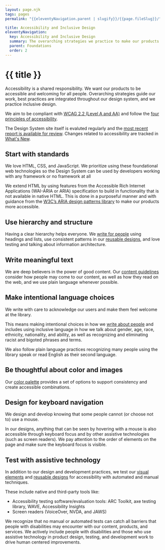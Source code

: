 ```yaml
---
layout: page.njk
tags: pages
permalink: "{{eleventyNavigation.parent | slugify}}/{{page.fileSlug}}/"

title: Accessibility and Inclusive Design
eleventyNavigation:
  key: Accessibility and Inclusive Design
  summary: The overarching strategies we practice to make our products accessible and welcoming for all.
  parent: Foundations
  order: 2
---
```


# {{ title }}

Accessibility is a shared responsibility. We want our products to be accessible and welcoming for all people. Overarching strategies guide our work, best practices are integrated throughout our design system, and we practice inclusive design.

We aim to be compliant with [WCAG 2.2 (Level A and AA)](https://www.w3.org/TR/WCAG22/) and follow the [four principles of accessibility](https://www.w3.org/TR/UNDERSTANDING-WCAG20/intro.html#introduction-fourprincs-head).

The Design System site itself is evaluted regularly and the [most recent report is available for review](https://docs.google.com/document/d/1Uif72Lqi39U3XfpZuF1-ecBFIWVjymI14IXJJCPMzlA/edit?usp=sharing). Changes related to accessibility are tracked in [What's New](/about/whats-new/).

## Start with standards

​​We love HTML, CSS, and JavaScript. We prioritize using these foundational web technologies so the Design System can be used by developers working with any framework or no framework at all

We extend HTML by using features from the Accessible Rich Internet Applications (WAI-ARIA or ARIA) specification to build in functionality that is not available in native HTML. This is done in a purposeful manner and with guidance from the [W3C’s ARIA design patterns library](https://www.w3.org/TR/wai-aria-practices/examples/) to make our products more accessible.

## Use hierarchy and structure

Having a clear hierarchy helps everyone. We [write for people](/content/writing-for-people/) using headings and lists, use consistent patterns in our [reusable designs](/reusable-designs/), and love testing and talking about information architecture.

## Write meaningful text

We are deep believers in the power of good content. Our [content guidelines](/content/) consider how people may come to our content, as well as how they read on the web, and we use plain language whenever possible.

## Make intentional language choices

We write with care to acknowledge our users and make them feel welcome at the library.

This means making intentional choices in how we [write about people](/content/writing-about-people/) and includes using inclusive language in how we talk about gender, age, race, ethnicity, nationality, and ability, as well as recognizing and eliminating racist and bigoted phrases and terms.

We also follow plain language practices recognizing many people using the library speak or read English as their second language.

## Be thoughtful about color and images

Our [color palette](/visual-elements/color/) provides a set of options to support consistency and create accessible combinations.

## Design for keyboard navigation

We design and develop knowing that some people cannot (or choose not to) use a mouse.

In our designs, anything that can be seen by hovering with a mouse is also accessible through keyboard focus and by other assistive technologies (such as screen readers). We pay attention to the order of elements on the page and make sure the keyboard focus is visible.

## Test with assistive technology

In addition to our design and development practices, we test our [visual elements](/visual-elements/) and [reusable designs](/reusable-designs/) for accessibility with automated and manual techniques.

These include native and third-party tools like:

* Accessibility testing software/evaluation tools: ARC Toolkit, axe testing library, WAVE, Accessibility Insights
* Screen readers (VoiceOver, NVDA, and JAWS)

We recognize that no manual or automated tests can catch all barriers that people with disabilities may encounter with our content, products, and services. We actively include people with disabilities and those who use assistive technology in product design, testing, and development work to drive human centered improvements.
